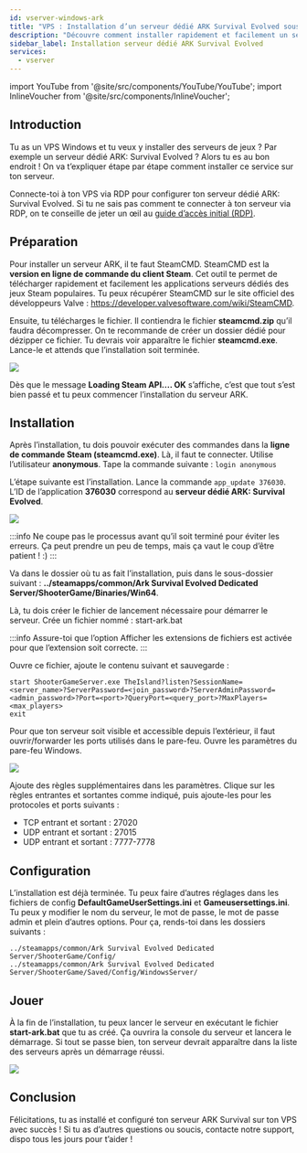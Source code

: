 ```yaml
---
id: vserver-windows-ark
title: "VPS : Installation d’un serveur dédié ARK Survival Evolved sous Windows"
description: "Découvre comment installer rapidement et facilement un serveur dédié ARK: Survival Evolved sur ton VPS Windows → En savoir plus maintenant"
sidebar_label: Installation serveur dédié ARK Survival Evolved
services:
  - vserver
---
```


import YouTube from '@site/src/components/YouTube/YouTube';
import InlineVoucher from '@site/src/components/InlineVoucher';


## Introduction
Tu as un VPS Windows et tu veux y installer des serveurs de jeux ? Par exemple un serveur dédié ARK: Survival Evolved ? Alors tu es au bon endroit ! On va t’expliquer étape par étape comment installer ce service sur ton serveur.

<YouTube videoId="YOz_SqsUkg4" imageSrc="https://screensaver01.zap-hosting.com/index.php/s/Tde2kaHrjgtMd3H/preview" title="Installation serveur dédié ARK: Survival Evolved sur VPS Windows" description="Tu préfères voir les choses en action pour mieux comprendre ? On a ce qu’il te faut ! Plonge dans notre vidéo qui te décompose tout. Que tu sois pressé ou que tu préfères apprendre de façon plus fun et immersive !"/>

Connecte-toi à ton VPS via RDP pour configurer ton serveur dédié ARK: Survival Evolved. Si tu ne sais pas comment te connecter à ton serveur via RDP, on te conseille de jeter un œil au [guide d’accès initial (RDP)](vserver-windows-userdp.md).

<InlineVoucher />

## Préparation

Pour installer un serveur ARK, il te faut SteamCMD. SteamCMD est la **version en ligne de commande du client Steam**. Cet outil te permet de télécharger rapidement et facilement les applications serveurs dédiés des jeux Steam populaires. Tu peux récupérer SteamCMD sur le site officiel des développeurs Valve : https://developer.valvesoftware.com/wiki/SteamCMD.

Ensuite, tu télécharges le fichier. Il contiendra le fichier **steamcmd.zip** qu’il faudra décompresser. On te recommande de créer un dossier dédié pour dézipper ce fichier. Tu devrais voir apparaître le fichier **steamcmd.exe**. Lance-le et attends que l’installation soit terminée.

![](https://screensaver01.zap-hosting.com/index.php/s/67Prbs9CKEo4tfG/preview)

Dès que le message **Loading Steam API.... OK** s’affiche, c’est que tout s’est bien passé et tu peux commencer l’installation du serveur ARK.



## Installation

Après l’installation, tu dois pouvoir exécuter des commandes dans la **ligne de commande Steam (steamcmd.exe)**. Là, il faut te connecter. Utilise l’utilisateur **anonymous**. Tape la commande suivante : `login anonymous`

L’étape suivante est l’installation. Lance la commande `app_update 376030`. L’ID de l’application **376030** correspond au **serveur dédié ARK: Survival Evolved**.

![](https://screensaver01.zap-hosting.com/index.php/s/37YL4YgiL4EogS6/preview)



:::info
Ne coupe pas le processus avant qu’il soit terminé pour éviter les erreurs. Ça peut prendre un peu de temps, mais ça vaut le coup d’être patient ! :)
:::



Va dans le dossier où tu as fait l’installation, puis dans le sous-dossier suivant : **../steamapps/common/Ark Survival Evolved Dedicated Server/ShooterGame/Binaries/Win64**.

Là, tu dois créer le fichier de lancement nécessaire pour démarrer le serveur. Crée un fichier nommé : start-ark.bat

:::info
Assure-toi que l’option Afficher les extensions de fichiers est activée pour que l’extension soit correcte.
:::

Ouvre ce fichier, ajoute le contenu suivant et sauvegarde :

```
start ShooterGameServer.exe TheIsland?listen?SessionName=<server_name>?ServerPassword=<join_password>?ServerAdminPassword=<admin_password>?Port=<port>?QueryPort=<query_port>?MaxPlayers=<max_players>
exit
```



Pour que ton serveur soit visible et accessible depuis l’extérieur, il faut ouvrir/forwarder les ports utilisés dans le pare-feu. Ouvre les paramètres du pare-feu Windows.

![](https://screensaver01.zap-hosting.com/index.php/s/WxKJRKAPf9dXwFF/preview)


Ajoute des règles supplémentaires dans les paramètres. Clique sur les règles entrantes et sortantes comme indiqué, puis ajoute-les pour les protocoles et ports suivants :

- TCP entrant et sortant : 27020
- UDP entrant et sortant : 27015
- UDP entrant et sortant : 7777-7778



## Configuration

L’installation est déjà terminée. Tu peux faire d’autres réglages dans les fichiers de config **DefaultGameUserSettings.ini** et **Gameusersettings.ini**. Tu peux y modifier le nom du serveur, le mot de passe, le mot de passe admin et plein d’autres options. Pour ça, rends-toi dans les dossiers suivants :

```
../steamapps/common/Ark Survival Evolved Dedicated Server/ShooterGame/Config/
../steamapps/common/Ark Survival Evolved Dedicated Server/ShooterGame/Saved/Config/WindowsServer/
```



## Jouer

À la fin de l’installation, tu peux lancer le serveur en exécutant le fichier **start-ark.bat** que tu as créé. Ça ouvrira la console du serveur et lancera le démarrage. Si tout se passe bien, ton serveur devrait apparaître dans la liste des serveurs après un démarrage réussi.

![](https://screensaver01.zap-hosting.com/index.php/s/SkjP94KCa9YnJXn/preview)


## Conclusion

Félicitations, tu as installé et configuré ton serveur ARK Survival sur ton VPS avec succès ! Si tu as d’autres questions ou soucis, contacte notre support, dispo tous les jours pour t’aider !

<InlineVoucher />